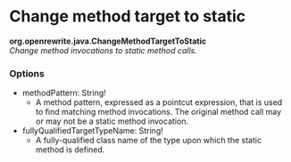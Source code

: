 # Change method target to static

**org.openrewrite.java.ChangeMethodTargetToStatic**  
_Change method invocations to static method calls._

### Options

* methodPattern: String!
	* A method pattern, expressed as a pointcut expression, that is used to find matching method invocations. The original method call may or may not be a static method invocation.
* fullyQualifiedTargetTypeName: String!
	* A fully-qualified class name of the type upon which the static method is defined.

